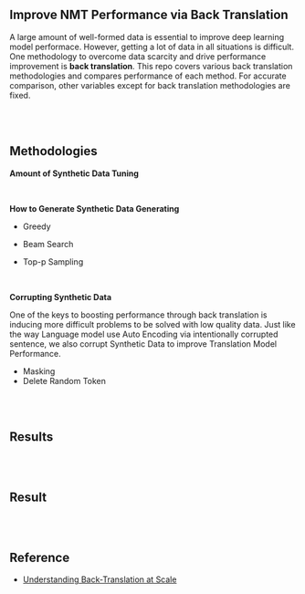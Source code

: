 ## Improve NMT Performance via Back Translation

A large amount of well-formed data is essential to improve deep learning model performace. 
However, getting a lot of data in all situations is difficult.
One methodology to overcome data scarcity and drive performance improvement is **back translation**.
This repo covers various back translation methodologies and compares performance of each method.
For accurate comparison, other variables except for back translation methodologies are fixed.

<br>
<br>

## Methodologies

**Amount of Synthetic Data Tuning**


<br>

**How to Generate Synthetic Data Generating**

* Greedy

* Beam Search

* Top-p Sampling

<br>

**Corrupting Synthetic Data**

One of the keys to boosting performance through back translation is inducing more difficult problems to be solved with low quality data.
Just like the way Language model use Auto Encoding via intentionally corrupted sentence, we also corrupt Synthetic Data to improve Translation Model Performance.

* Masking
* Delete Random Token


<br>
<br>

## Results

<br>
<br>

## Result

<br>
<br>

## Reference
* [Understanding Back-Translation at Scale](https://arxiv.org/abs/1808.09381)
